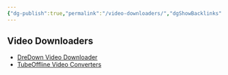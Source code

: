 ```yaml
---
{"dg-publish":true,"permalink":"/video-downloaders/","dgShowBacklinks":true,"dgShowLocalGraph":true}
---
```



## Video Downloaders
- [DreDown Video Downloader](https://www.dredown.com/)
- [TubeOffline Video Converters](https://www.tubeoffline.com/download-YouTube-MP3-videos.php)